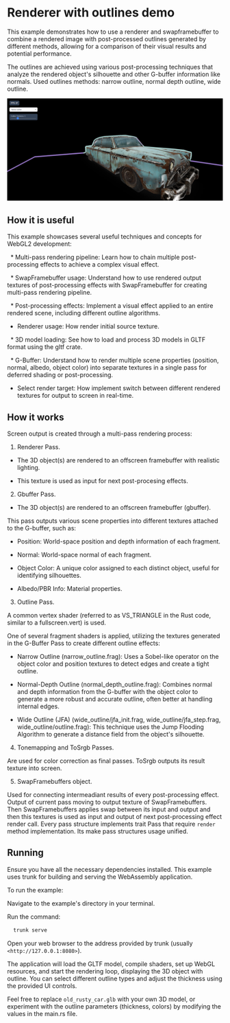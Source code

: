 # Renderer with outlines demo

This example demonstrates how to use a renderer and swapframebuffer to combine a rendered image with post-processed outlines generated by different methods, allowing for a comparison of their visual results and potential performance.

The outlines are achieved using various post-processing techniques that analyze the rendered object's silhouette and other G-buffer information like normals. Used outlines methods: narrow outline, normal depth outline, wide outline.

![Showcase]( ./showcase.png )

## How it is useful

This example showcases several useful techniques and concepts for WebGL2 development:

  * Multi-pass rendering pipeline: Learn how to chain multiple post-processing effects to achieve a complex visual effect.

  * SwapFramebuffer usage: Understand how to use rendered output textures of post-processing effects with SwapFramebuffer for creating multi-pass rendering pipeline.

  * Post-processing effects: Implement a visual effect applied to an entire rendered scene, including different outline algorithms.
  * Renderer usage: How render initial source texture.

  * 3D model loading: See how to load and process 3D models in GLTF format using the gltf crate.

  * G-Buffer: Understand how to render multiple scene properties (position, normal, albedo, object color) into separate textures in a single pass for deferred shading or post-processing.

  * Select render target: How implement switch between different rendered textures for output to screen in real-time.

## How it works

Screen output is created through a multi-pass rendering process:

1. Renderer Pass.

* The 3D object(s) are rendered to an offscreen framebuffer with realistic lighting.

* This texture is used as input for next post-procesing effects.

2. Gbuffer Pass.

  * The 3D object(s) are rendered to an offscreen framebuffer (gbuffer).

  This pass outputs various scene properties into different textures attached to the G-buffer, such as:

  * Position: World-space position and depth information of each fragment.

  * Normal: World-space normal of each fragment.

  * Object Color: A unique color assigned to each distinct object, useful for identifying silhouettes.

  * Albedo/PBR Info: Material properties.

3. Outline Pass.

A common vertex shader (referred to as VS_TRIANGLE in the Rust code, similar to a fullscreen.vert) is used.

One of several fragment shaders is applied, utilizing the textures generated in the G-Buffer Pass to create different outline effects:

  * Narrow Outline (narrow_outline.frag): Uses a Sobel-like operator on the object color and position textures to detect edges and create a tight outline.

  * Normal-Depth Outline (normal_depth_outline.frag): Combines normal and depth information from the G-buffer with the object color to generate a more robust and accurate outline, often better at handling internal edges.

  * Wide Outline (JFA) (wide_outline/jfa_init.frag, wide_outline/jfa_step.frag, wide_outline/outline.frag): This technique uses the Jump Flooding Algorithm to generate a distance field from the object's silhouette.

4. Tonemapping and ToSrgb Passes.

Are used for color correction as final passes. ToSrgb outputs its result texture into screen.

5. SwapFramebuffers object. 

Used for connecting intermeadiant results of every post-processing effect. Output of current pass moving to output texture of SwapFramebuffers. Then SwapFramebuffers applies swap between its input and output and then this textures is used as input and output of next post-processing effect render call. Every pass structure implements trait Pass that require `render` method implementation. Its make pass structures usage unified.

## Running
Ensure you have all the necessary dependencies installed. This example uses trunk for building and serving the WebAssembly application.

To run the example:

Navigate to the example's directory in your terminal.

Run the command:

```bash
  trunk serve
``` 

Open your web browser to the address provided by trunk (usually `<http://127.0.0.1:8080>`).

The application will load the GLTF model, compile shaders, set up WebGL resources, and start the rendering loop, displaying the 3D object with outline. You can select different outline types and adjust the thickness using the provided UI controls.

Feel free to replace `old_rusty_car.glb` with your own 3D model, or experiment with the outline parameters (thickness, colors) by modifying the values in the main.rs file.